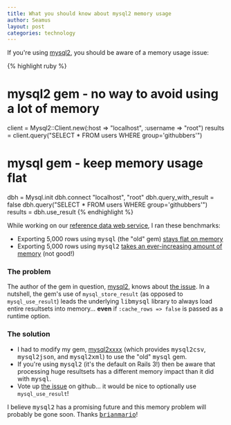 ```yaml
---
title: What you should know about mysql2 memory usage
author: Seamus
layout: post
categories: technology
---
```


If you're using [mysql2](http://rubygems.org/gems/mysql2), you should be aware of a memory usage issue:

{% highlight ruby %}
# mysql2 gem - no way to avoid using a lot of memory
client = Mysql2::Client.new(:host => "localhost", :username => "root")
results = client.query("SELECT * FROM users WHERE group='githubbers'")

# mysql gem - keep memory usage flat
dbh = Mysql.init
dbh.connect "localhost", "root"
dbh.query_with_result = false
dbh.query("SELECT * FROM users WHERE group='githubbers'")
results = dbh.use_result
{% endhighlight %}

While working on our [reference data web service](http://data.brighterplanet.com), I ran these benchmarks:

* Exporting 5,000 rows using <tt>mysql</tt> (the "old" gem) [stays flat on memory](https://github.com/seamusabshere/mysql2xxxx/blob/master/benchmark/results/0.0.4-20110314190640.txt)
* Exporting 5,000 rows using <tt>mysql2</tt> [takes an ever-increasing amount of memory](https://github.com/seamusabshere/mysql2xxxx/blob/master/benchmark/results/0.0.3-20110314160922.txt) (not good!)

### The problem ###

The author of the gem in question, [mysql2](http://rubygems.org/gems/mysql2), knows about [the issue](https://github.com/brianmario/mysql2/issues/85). In a nutshell, the gem's use of <code>mysql_store_result</code> (as opposed to <code>mysql_use_result</code>) leads the underlying <tt>libmysql</tt> library to always load entire resultsets into memory... <strong>even</strong> if <code>:cache_rows => false</code> is passed as a runtime option.

### The solution ###

* I had to modify my gem, [mysql2xxxx](http://rubygems.org/gems/mysql2xxxx) (which provides <tt>mysql2csv</tt>, <tt>mysql2json</tt>, and <tt>mysql2xml</tt>) to use the "old" <tt>mysql</tt> gem.
* If you're using <tt>mysql2</tt> (it's the default on Rails 3!) then be aware that processing huge resultsets has a different memory impact than it did with <tt>mysql</tt>.
* Vote up [the issue](https://github.com/brianmario/mysql2/issues/85) on github... it would be nice to optionally use <code>mysql_use_result</code>!

I believe <tt>mysql2</tt> has a promising future and this memory problem will probably be gone soon. Thanks [<tt>brianmario</tt>](https://github.com/brianmario)!
